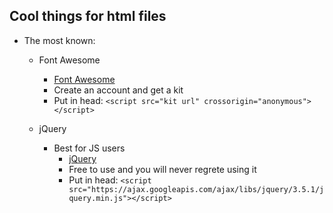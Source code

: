 ## Cool things for html files
- The most known:
    - Font Awesome
        - [Font Awesome](https://fontawesome.com/?utm_source=v4_homepage&utm_medium=display&utm_campaign=fa5_released&utm_content=banner)
        - Create an account and get a kit
        - Put in head: `<script src="kit url" crossorigin="anonymous"></script>`

    - jQuery
        - Best for JS users
            - [jQuery](https://api.jquery.com/)
            - Free to use and you will never regrete using it
            - Put in head: `<script src="https://ajax.googleapis.com/ajax/libs/jquery/3.5.1/jquery.min.js"></script>`
